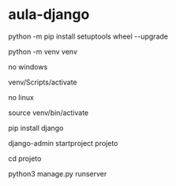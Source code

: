 ﻿# aula-django

<p>python -m pip install setuptools wheel --upgrade</p>
<p>python -m venv venv</p>
no windows
<p>venv/Scripts/activate</p>
no linux
<p>source venv/bin/activate</p>
<p>pip install django</p>
<p>django-admin startproject projeto</p>
<p>cd projeto</p>
<p>python3 manage.py runserver</p>
